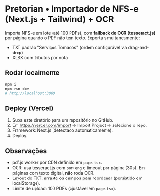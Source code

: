 
# Pretorian • Importador de NFS-e (Next.js + Tailwind) + OCR

Importa NFS-e em lote (até 100 PDFs), com **fallback de OCR (tesseract.js)** por página quando o PDF não tem texto.
Exporta simultaneamente:
- TXT padrão "Serviços Tomados" (ordem configurável via drag-and-drop)
- XLSX com tributos por nota

## Rodar localmente
```bash
npm i
npm run dev
# http://localhost:3000
```

## Deploy (Vercel)
1. Suba este diretório para um repositório no GitHub.
2. Em https://vercel.com/import → Import Project → selecione o repo.
3. Framework: Next.js (detectado automaticamente).
4. Deploy.

## Observações
- pdf.js worker por CDN definido em `page.tsx`.
- OCR: usa tesseract.js com `por+eng` e timeout por página (30s). Em páginas com texto digital, **não** roda OCR.
- Layout do TXT: arraste os campos para reordenar (persistido em localStorage).
- Limite de upload: 100 PDFs (ajustável em `page.tsx`).
